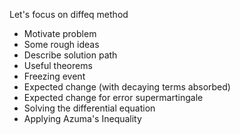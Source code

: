 Let's focus on diffeq method
- Motivate problem
- Some rough ideas
- Describe solution path
- Useful theorems
- Freezing event
- Expected change (with decaying terms absorbed)
- Expected change for error supermartingale
- Solving the differential equation
- Applying Azuma's Inequality